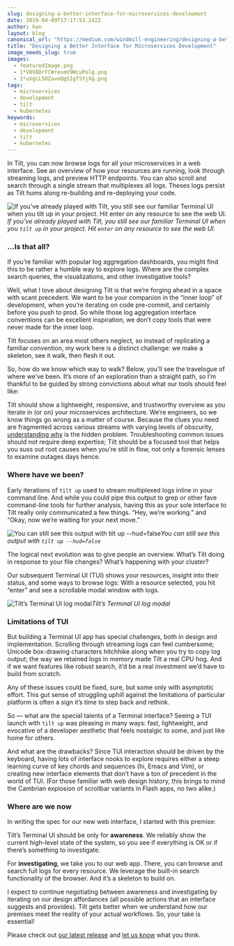 ```yaml
---
slug: designing-a-better-interface-for-microservices-development
date: 2019-04-09T17:17:53.242Z
author: han
layout: blog
canonical_url: "https://medium.com/windmill-engineering/designing-a-better-interface-for-microservices-development-b0b6637a52fa"
title: "Designing a Better Interface for Microservices Development"
image_needs_slug: true
images:
  - featuredImage.png
  - 1*V8V8DrFCWrexmV9WcuPolg.png
  - 1*uVgLL5OZaveQgSIgTSfjXg.png
tags:
  - microservices
  - development
  - tilt
  - kubernetes
keywords:
  - microservices
  - development
  - tilt
  - kubernetes
---
```


In Tilt, you can now browse logs for all your microservices in a web interface. See an overview of how your resources are running, look through streaming logs, and preview HTTP endpoints. You can also scroll and search through a single stream that multiplexes all logs. Theses logs persist as Tilt hums along re-building and re-deploying your code.

![If you’ve already played with Tilt, you still see our familiar Terminal UI when you `tilt up` in your project. Hit `enter` on any resource to see the web UI.](/assets/images/designing-a-better-interface-for-microservices-development/featuredImage.png)*If you’ve already played with Tilt, you still see our familiar Terminal UI when you `tilt up` in your project. Hit `enter` on any resource to see the web UI.*

### …Is that all?

If you’re familiar with popular log aggregation dashboards, you might find this to be rather a humble way to explore logs. Where are the complex search queries, the visualizations, and other investigative tools?

Well, what I love about designing Tilt is that we’re forging ahead in a space with scant precedent. We want to be your companion in the “inner loop” of development, when you’re iterating on code pre-commit, and certainly before you push to prod. So while those log aggregation interface conventions can be excellent inspiration, we don’t copy tools that were never made for the inner loop.

Tilt focuses on an area most others neglect, so instead of replicating a familiar convention, my work here is a distinct challenge: we make a skeleton, see it walk, then flesh it out.

So, how do we know which way to walk? Below, you’ll see the travelogue of where we’ve been. It’s more of an exploration than a straight path, so I’m thankful to be guided by strong convictions about what our tools should feel like:

Tilt should show a lightweight, responsive, and trustworthy overview as you iterate in (or on) your microservices architecture. We’re engineers, so we know things go wrong as a matter of course. Because the clues you need are fragmented across various streams with varying levels of obscurity, [understanding why](https://blog.tilt.dev/2019/03/29/microservices-hidden-problem-understanding.html) is the hidden problem. Troubleshooting common issues should not require deep expertise; Tilt should be a focused tool that helps you suss out root causes when you’re still in flow, not only a forensic lenses to examine outages days hence.

### Where have we been?

Early iterations of `tilt up` used to stream multiplexed logs inline in your command line. And while you could pipe this output to grep or other fave command-line tools for further analysis, having this as your sole interface to Tilt really only communicated a few things. “Hey, we’re working.” and “Okay, now we’re waiting for your next move.”

![You can still see this output with `tilt up --hud=false`](/assets/images/designing-a-better-interface-for-microservices-development/1*V8V8DrFCWrexmV9WcuPolg.png)*You can still see this output with `tilt up --hud=false`*

The logical next evolution was to give people an overview. What’s Tilt doing in response to your file changes? What’s happening with your cluster?

Our subsequent Terminal UI (TUI) shows your resources, insight into their status, and some ways to browse logs: With a resource selected, you hit “enter” and see a scrollable modal window with logs.

![Tilt’s Terminal UI log modal](/assets/images/designing-a-better-interface-for-microservices-development/1*uVgLL5OZaveQgSIgTSfjXg.png)*Tilt’s Terminal UI log modal*

### Limitations of TUI

But building a Terminal UI app has special challenges, both in design and implementation. Scrolling through streaming logs can feel cumbersome; Unicode box-drawing characters hitchhike along when you try to copy log output; the way we retained logs in memory made Tilt a real CPU hog. And if we want features like robust search, it’d be a real investment we’d have to build from scratch.

Any of these issues could be fixed, sure, but some only with asymptotic effort. This gut sense of struggling uphill against the limitations of particular platform is often a sign it’s time to step back and rethink.

So — what are the special talents of a Terminal interface? Seeing a TUI launch with `tilt up` was pleasing in many ways: fast, lightweight, and evocative of a developer aesthetic that feels nostalgic to some, and just like home for others.

And what are the drawbacks? Since TUI interaction should be driven by the keyboard, having lots of interface nooks to explore requires either a steep learning curve of key chords and sequences (hi, Emacs and Vim), or creating new interface elements that don’t have a ton of precedent in the world of TUI. (For those familiar with web design history, this brings to mind the Cambrian explosion of scrollbar variants in Flash apps, no two alike.)

### Where are we now

In writing the spec for our new web interface, I started with this premise:

Tilt’s Terminal UI should be only for **awareness**. We reliably show the current high-level state of the system, so you see if everything is OK or if there’s something to investigate.

For **investigating**, we take you to our web app. There, you can browse and search full logs for every resource. We leverage the built-in search functionality of the browser. And it’s a skeleton to build on.

I expect to continue negotiating between awareness and investigating by iterating on our design affordances (all possible actions that an interface suggests and provides). Tilt gets better when we understand how our premises meet the reality of your actual workflows. So, your take is essential!

Please check out [our latest release](https://github.com/windmilleng/tilt/releases) and [let us know](https://tilt.dev/contact) what you think.
